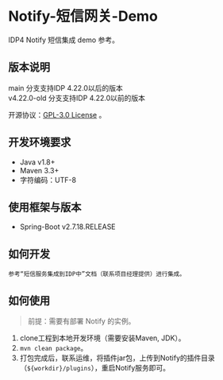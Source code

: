 # Notify-短信网关-Demo
IDP4 Notify 短信集成 demo 参考。

## 版本说明  

main 分支支持IDP 4.22.0以后的版本  
v4.22.0-old 分支支持IDP 4.22.0以前的版本

开源协议：[GPL-3.0 License](https://github.com/aliyun-idaas/notify-sms-engine-demo/blob/master/LICENSE) 。

## 开发环境要求
- Java  v1.8+
- Maven 3.3+
- 字符编码：UTF-8

## 使用框架与版本
- Spring-Boot  v2.7.18.RELEASE

## 如何开发
    参考“短信服务集成到IDP中”文档（联系项目经理提供）进行集成。

## 如何使用
> 前提：需要有部署 Notify 的实例。
1. clone工程到本地开发环境（需要安装Maven, JDK）。
2. `mvn clean package`。
3. 打包完成后，联系运维，将插件jar包，上传到Notify的插件目录（`${workdir}/plugins`），重启Notify服务即可。

